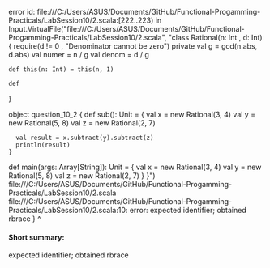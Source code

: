 error id: file:///C:/Users/ASUS/Documents/GitHub/Functional-Progamming-Practicals/LabSession10/2.scala:[222..223) in Input.VirtualFile("file:///C:/Users/ASUS/Documents/GitHub/Functional-Progamming-Practicals/LabSession10/2.scala", "class Rational(n: Int , d: Int){
    require(d != 0 , "Denominator cannot be zero")
    private val  g = gcd(n.abs, d.abs)
    val numer = n / g
    val denom = d / g

    def this(n: Int) = this(n, 1)

    def  
}

object question_10_2 {
    def sub(): Unit = {
      val x = new Rational(3, 4)
      val y = new Rational(5, 8)
      val z = new Rational(2, 7)
      
      val result = x.subtract(y).subtract(z)
      println(result)
    }


  def main(args: Array[String]): Unit = {
    val x = new Rational(3, 4)
    val y = new Rational(5, 8)
    val z = new Rational(2, 7)
  }
}")
file:///C:/Users/ASUS/Documents/GitHub/Functional-Progamming-Practicals/LabSession10/2.scala
file:///C:/Users/ASUS/Documents/GitHub/Functional-Progamming-Practicals/LabSession10/2.scala:10: error: expected identifier; obtained rbrace
}
^
#### Short summary: 

expected identifier; obtained rbrace